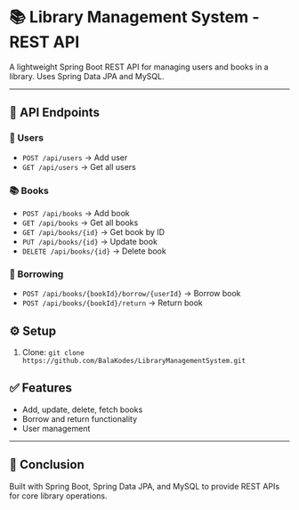 # 📚 Library Management System - REST API

A lightweight Spring Boot REST API for managing users and books in a library. Uses Spring Data JPA and MySQL.

---

## 🔗 API Endpoints

### 👥 Users

* `POST /api/users` → Add user
* `GET /api/users` → Get all users

### 📚 Books

* `POST /api/books` → Add book
* `GET /api/books` → Get all books
* `GET /api/books/{id}` → Get book by ID
* `PUT /api/books/{id}` → Update book
* `DELETE /api/books/{id}` → Delete book

### 🔄 Borrowing

* `POST /api/books/{bookId}/borrow/{userId}` → Borrow book
* `POST /api/books/{bookId}/return` → Return book

## ⚙️ Setup

1. Clone: `git clone https://github.com/BalaKodes/LibraryManagementSystem.git`

## ✅ Features

* Add, update, delete, fetch books
* Borrow and return functionality
* User management

---

## 📌 Conclusion

Built with Spring Boot, Spring Data JPA, and MySQL to provide REST APIs for core library operations.
